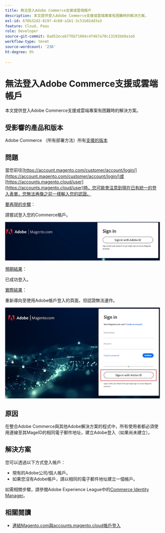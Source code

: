 ```yaml
---
title: 無法登入Adobe Commerce支援或雲端帳戶
description: 本文提供登入Adobe Commerce支援或雲端專案有困難時的解決方案。
exl-id: 676b32d2-8197-4c60-a1b1-3c51b01dd3a3
feature: Cloud, Paas
role: Developer
source-git-commit: 0ad52eceb776b71604c4f467a70c13191bb9a1eb
workflow-type: tm+mt
source-wordcount: '236'
ht-degree: 0%

---
```


# 無法登入Adobe Commerce支援或雲端帳戶

本文提供登入Adobe Commerce支援或雲端專案有困難時的解決方案。

## 受影響的產品和版本

Adobe Commerce （所有部署方法）所有[支援的版本](https://www.adobe.com/content/dam/cc/en/legal/terms/enterprise/pdfs/Adobe-Commerce-Software-Lifecycle-Policy.pdf)

## 問題

當您前往[https://account.magento.com/customer/account/login/](https://account.magento.com/customer/account/login/)或[https://accounts.magento.cloud/user](https://accounts.magento.cloud/user)時，您可能會注意到現在已有統一的登入表單，您無法再像之前一樣輸入您的認證。

<u>要再現的步驟</u>：

請嘗試登入您的Commerce帳戶。

![adobe-login-one](assets/adobe-login-one.png)

<u>預期結果</u>：

已成功登入。

<u>實際結果</u>：

重新導向至使用Adobe帳戶登入的頁面，但認證無法運作。

![adobe-login-two](assets/adobe-login-two.png)


## 原因

在整合Adobe Commerce與其他Adobe解決方案的程式中，所有使用者都必須使用連線至其MageID的相同電子郵件地址，建立Adobe登入（如果尚未建立）。

## 解決方案

您可以透過以下方式登入帳戶：

- 現有的Adobe公司/個人帳戶。
- 如果您沒有Adobe帳戶，請以相同的電子郵件地址建立一個帳戶。

如需相關步驟，請參閱Adobe Experience League中的[Commerce Identity Manager](https://experienceleague.adobe.com/docs/commerce-admin/start/commerce-account/commerce-identity-manager.html)。

## 相關閱讀

- [連結Magento.com與accounts.magento.cloud帳戶登入](/help/faq/general/linking-magento-com-and-accounts-magento-cloud-account-logins.md)
